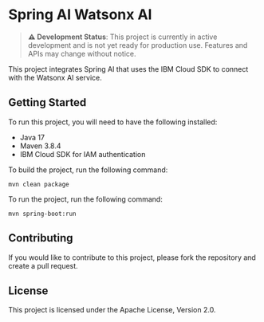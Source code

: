 # Spring AI Watsonx AI

> **⚠️ Development Status**: This project is currently in active development and is not yet ready for production use. Features and APIs may change without notice.

This project integrates Spring AI that uses the IBM Cloud SDK to connect with the Watsonx AI service.

## Getting Started
To run this project, you will need to have the following installed:
- Java 17
- Maven 3.8.4
- IBM Cloud SDK for IAM authentication

To build the project, run the following command:
```
mvn clean package
```

To run the project, run the following command:
```
mvn spring-boot:run
```

## Contributing
If you would like to contribute to this project, please fork the repository and create a pull request.


## License
This project is licensed under the Apache License, Version 2.0.
